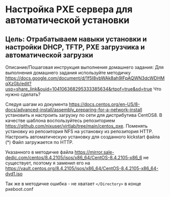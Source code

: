 # Настройка PXE сервера для автоматической установки

## Цель: Отрабатываем навыки установки и настройки DHCP, TFTP, PXE загрузчика и автоматической загрузки

Описание/Пошаговая инструкция выполнения домашнего задания:
Для выполнения домашнего задания используйте методичку
https://docs.google.com/document/d/1f5I8vbWAk8ah9IFpAQWN3dcWDHMqXzGb/edit?usp=share_link&ouid=104106368295333385634&rtpof=true&sd=true
Что нужно сделать?

Следуя шагам из документа https://docs.centos.org/en-US/8-docs/advanced-install/assembly_preparing-for-a-network-install установить и настроить загрузку по сети для дистрибутива CentOS8.
В качестве шаблона воспользуйтесь репозиторием https://github.com/nixuser/virtlab/tree/main/centos_pxe.
Поменять установку из репозитория NFS на установку из репозитория HTTP.
Настроить автоматическую установку для созданного kickstart файла (*) Файл загружается по HTTP.

Указанного в методичке файла https://mirror.sale-dedic.com/centos/8.4.2105/isos/x86_64/CentOS-8.4.2105-x86_6 не существует, поэтому я заменил его на  
https://vault.centos.org/8.4.2105/isos/x86_64/CentOS-8.4.2105-x86_64-dvd1.iso

Так же в методичке ошибка - не хватает ```</Directory>``` в конце pxeboot.conf
